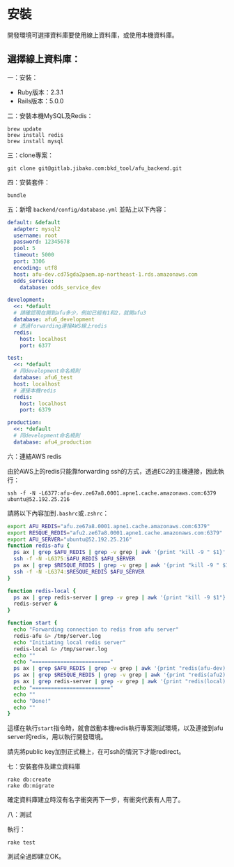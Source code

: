 # 安裝

開發環境可選擇資料庫要使用線上資料庫，或使用本機資料庫。

## 選擇線上資料庫：

一：安裝：

- Ruby版本：2.3.1
- Rails版本：5.0.0

二：安裝本機MySQL及Redis：

```
brew update
brew install redis
brew install mysql
```

三：clone專案：

```
git clone git@gitlab.jibako.com:bkd_tool/afu_backend.git
```

四：安裝套件：

```
bundle
```

五：新增 `backend/config/database.yml` 並貼上以下內容：

```yml
default: &default
  adapter: mysql2
  username: root
  password: 12345678
  pool: 5
  timeout: 5000
  port: 3306
  encoding: utf8
  host: afu-dev.cd75gda2paem.ap-northeast-1.rds.amazonaws.com
  odds_service:
    database: odds_service_dev

development:
  <<: *default
  # 請確認現在開到afu多少，例如已經有1和2，就開afu3
  database: afu6_development
  # 透過forwarding連接AWS線上redis
  redis:
    host: localhost
    port: 6377

test:
  <<: *default
  # 同development命名規則
  database: afu6_test
  host: localhost
  # 連接本機redis
  redis:
    host: localhost
    port: 6379

production:
  <<: *default
  # 同development命名規則
  database: afu4_production
```

六：連結AWS redis

由於AWS上的redis只能靠forwarding ssh的方式，透過EC2的主機連接，因此執行：

```
ssh -f -N -L6377:afu-dev.ze67a8.0001.apne1.cache.amazonaws.com:6379 ubuntu@52.192.25.216
```

請將以下內容加到`.bashrc`或`.zshrc`：

```bash
export AFU_REDIS="afu.ze67a8.0001.apne1.cache.amazonaws.com:6379"
export RESQUE_REDIS="afu2.ze67a8.0001.apne1.cache.amazonaws.com:6379"
export AFU_SERVER="ubuntu@52.192.25.216"
function redis-afu {
  ps ax | grep $AFU_REDIS | grep -v grep | awk '{print "kill -9 " $1}' | sh
  ssh -f -N -L6375:$AFU_REDIS $AFU_SERVER
  ps ax | grep $RESQUE_REDIS | grep -v grep | awk '{print "kill -9 " $1}' | sh
  ssh -f -N -L6374:$RESQUE_REDIS $AFU_SERVER
}

function redis-local {
  ps ax | grep redis-server | grep -v grep | awk '{print "kill -9 $1"}' | sh
  redis-server &
}

function start {
  echo "Forwarding connection to redis from afu server"
  redis-afu &> /tmp/server.log
  echo "Initiating local redis server"
  redis-local &> /tmp/server.log
  echo ""
  echo "========================="
  ps ax | grep $AFU_REDIS | grep -v grep | awk '{print "redis(afu-dev) now running on port " $1}'
  ps ax | grep $RESQUE_REDIS | grep -v grep | awk '{print "redis(afu2) now running on port " $1}'
  ps ax | grep redis-server | grep -v grep | awk '{print "redis(local) now running on port " $1}'
  echo "========================="
  echo ""
  echo "Done!"
  echo ""
}
```

這樣在執行`start`指令時，就會啟動本機redis執行專案測試環境，以及連接到afu server的redis，用以執行開發環境。

請先將public key加到正式機上，在可ssh的情況下才能redirect。

七：安裝套件及建立資料庫

```
rake db:create
rake db:migrate
```

確定資料庫建立時沒有名字衝突再下一步，有衝突代表有人用了。

八：測試

執行：

```
rake test
```

測試全過即建立OK。
